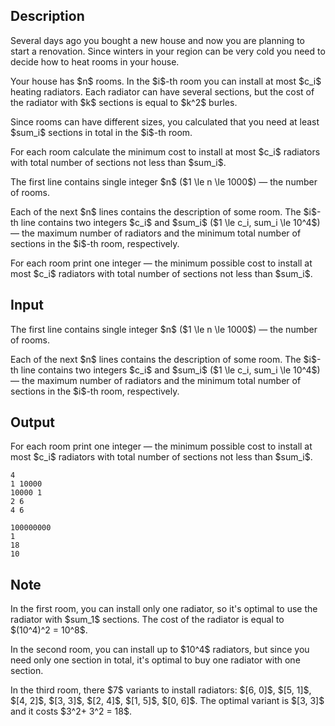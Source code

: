 ## Description

<div><p>Several days ago you bought a new house and now you are planning to start a renovation. Since winters in your region can be very cold you need to decide how to heat rooms in your house.</p><p>Your house has $n$ rooms. In the $i$-th room you can install at most $c_i$ heating radiators. Each radiator can have several sections, but the cost of the radiator with $k$ sections is equal to $k^2$ burles.</p><p>Since rooms can have different sizes, you calculated that you need at least $sum_i$ sections in total in the $i$-th room. </p><p>For each room calculate the minimum cost to install at most $c_i$ radiators with total number of sections not less than $sum_i$.</p></div><div class="input-specification"><p>The first line contains single integer $n$ ($1 \le n \le 1000$) — the number of rooms.</p><p>Each of the next $n$ lines contains the description of some room. The $i$-th line contains two integers $c_i$ and $sum_i$ ($1 \le c_i, sum_i \le 10^4$) — the maximum number of radiators and the minimum total number of sections in the $i$-th room, respectively.</p></div><div class="output-specification"><p>For each room print one integer — the minimum possible cost to install at most $c_i$ radiators with total number of sections not less than $sum_i$.</p></div>

## Input

<p>The first line contains single integer $n$ ($1 \le n \le 1000$) — the number of rooms.</p><p>Each of the next $n$ lines contains the description of some room. The $i$-th line contains two integers $c_i$ and $sum_i$ ($1 \le c_i, sum_i \le 10^4$) — the maximum number of radiators and the minimum total number of sections in the $i$-th room, respectively.</p>

## Output

<p>For each room print one integer — the minimum possible cost to install at most $c_i$ radiators with total number of sections not less than $sum_i$.</p>





```input1
4
1 10000
10000 1
2 6
4 6
```




```output1
100000000
1
18
10
```



## Note

<p>In the first room, you can install only one radiator, so it's optimal to use the radiator with $sum_1$ sections. The cost of the radiator is equal to $(10^4)^2 = 10^8$.</p><p>In the second room, you can install up to $10^4$ radiators, but since you need only one section in total, it's optimal to buy one radiator with one section.</p><p>In the third room, there $7$ variants to install radiators: $[6, 0]$, $[5, 1]$, $[4, 2]$, $[3, 3]$, $[2, 4]$, $[1, 5]$, $[0, 6]$. The optimal variant is $[3, 3]$ and it costs $3^2+ 3^2 = 18$.</p>
